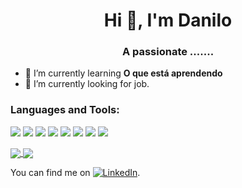 <h1 align="center">Hi 👋, I'm Danilo</h1>
<h3 align="center">A passionate .......</h3>

- 🌱 I’m currently learning **O que está aprendendo**
- 🔭 I’m currently looking for job.


<h3 align="left">Languages and Tools:</h3>

![](https://img.shields.io/badge/OS-Linux-informational?style=flat&logo=linux&logoColor=white&color=blue)
![](https://img.shields.io/badge/Editor-VisualStudioCode-informational?style=flat&logo=visualstudiocode&logoColor=white&color=blue)
![](https://img.shields.io/badge/Code-Python-informational?style=flat&logo=python&logoColor=white&color=blue)
![](https://img.shields.io/badge/Shell-Bash-informational?style=flat&logo=gnu-bash&logoColor=white&color=blue)
![](https://img.shields.io/badge/Tools-MySql-informational?style=flat&logo=mysql&logoColor=white&color=blue)
![](https://img.shields.io/badge/Tools-Postman-informational?style=flat&logo=postman&logoColor=white&color=blue)
![](https://img.shields.io/badge/Tools-Docker-informational?style=flat&logo=docker&logoColor=white&color=blue)
![](https://img.shields.io/badge/Tools-Kubernetes-informational?style=flat&logo=kubernetes&logoColor=white&color=blue)



<a href="https://github.com/93DaniloRicardo">
  <img align="center" src="https://github-readme-stats.vercel.app/api?username=93DaniloRicardo&show_icons=true&theme=dracula&hide=prs&count_private=true" />
</a>
<a href="https://github.com/93DaniloRicardo">
  <img align="center" src="https://github-readme-stats.vercel.app/api/top-langs/?username=93DaniloRicardo&layout=compact&theme=dracula" />
</a>
<br>

You can find me on [![LinkedIn][2.2]][1].

<!-- Icon -->
[2.2]: https://raw.githubusercontent.com/MartinHeinz/MartinHeinz/master/linkedin-3-16.png (LinkedIn)

<!-- Link to your social media accounts -->
[1]: https://www.linkedin.com/in/danilo-ricardo
